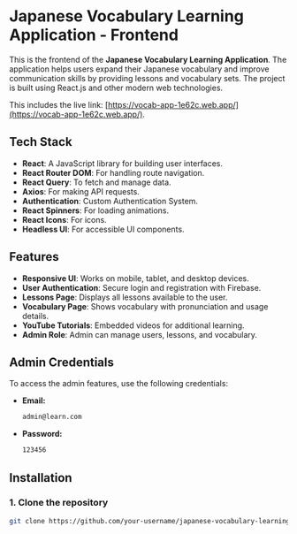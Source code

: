 # Japanese Vocabulary Learning Application - Frontend

This is the frontend of the **Japanese Vocabulary Learning Application**. The application helps users expand their Japanese vocabulary and improve communication skills by providing lessons and vocabulary sets. The project is built using React.js and other modern web technologies.

This includes the live link: [https://vocab-app-1e62c.web.app/](https://vocab-app-1e62c.web.app/).

## Tech Stack
- **React**: A JavaScript library for building user interfaces.
- **React Router DOM**: For handling route navigation.
- **React Query**: To fetch and manage data.
- **Axios**: For making API requests.
- **Authentication**: Custom Authentication System.
- **React Spinners**: For loading animations.
- **React Icons**: For icons.
- **Headless UI**: For accessible UI components.

## Features
- **Responsive UI**: Works on mobile, tablet, and desktop devices.
- **User Authentication**: Secure login and registration with Firebase.
- **Lessons Page**: Displays all lessons available to the user.
- **Vocabulary Page**: Shows vocabulary with pronunciation and usage details.
- **YouTube Tutorials**: Embedded videos for additional learning.
- **Admin Role**: Admin can manage users, lessons, and vocabulary.

## Admin Credentials
To access the admin features, use the following credentials:

- **Email:**
   ```sh
   admin@learn.com
    ```
- **Password:**
   ```sh
   123456
    ```


## Installation

### 1. Clone the repository
```bash
git clone https://github.com/your-username/japanese-vocabulary-learning-app.git
